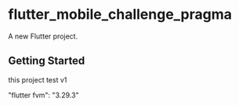 # flutter_mobile_challenge_pragma

A new Flutter project.

## Getting Started

this project test v1

"flutter fvm": "3.29.3"
